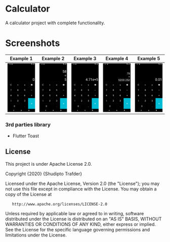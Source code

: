 # Calculator

A calculator project with complete functionality.

# Screenshots

|Example 1| Example 2      |  Example 3    |  Example 4    |  Example 5     |
| ----- | ---- | ---- | ---- | ---- |
| <img src='img/pic4.png'/> | <img src='img/pic2.png'/>     |   <img src='img/pic3.png'/>   |   <img src='img/pic5.png'/>   |   <img src='img/pic6.png'/>   |


### 3rd parties library
- Flutter Toast


## License
This project is under Apache License 2.0.

Copyright {2020} {Shudipto Trafder}

Licensed under the Apache License, Version 2.0 (the "License");
you may not use this file except in compliance with the License.
You may obtain a copy of the License at

       http://www.apache.org/licenses/LICENSE-2.0

Unless required by applicable law or agreed to in writing, software
distributed under the License is distributed on an "AS IS" BASIS,
WITHOUT WARRANTIES OR CONDITIONS OF ANY KIND, either express or implied.
See the License for the specific language governing permissions and
limitations under the License.